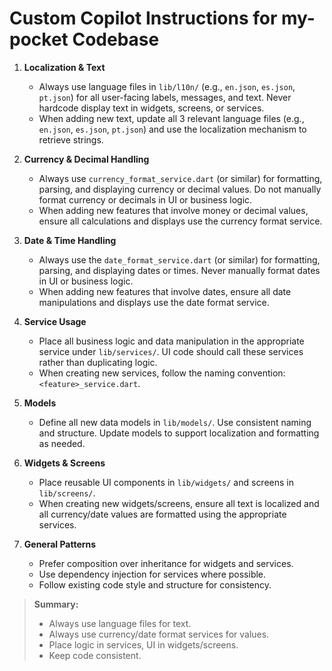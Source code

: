 # Custom Copilot Instructions for my-pocket Codebase

1. **Localization & Text**
   - Always use language files in `lib/l10n/` (e.g., `en.json`, `es.json`, `pt.json`) for all user-facing labels, messages, and text. Never hardcode display text in widgets, screens, or services.
   - When adding new text, update all 3 relevant language files (e.g., `en.json`, `es.json`, `pt.json`) and use the localization mechanism to retrieve strings.

2. **Currency & Decimal Handling**
   - Always use `currency_format_service.dart` (or similar) for formatting, parsing, and displaying currency or decimal values. Do not manually format currency or decimals in UI or business logic.
   - When adding new features that involve money or decimal values, ensure all calculations and displays use the currency format service.

3. **Date & Time Handling**
   - Always use the `date_format_service.dart` (or similar) for formatting, parsing, and displaying dates or times. Never manually format dates in UI or business logic.
   - When adding new features that involve dates, ensure all date manipulations and displays use the date format service.

4. **Service Usage**
   - Place all business logic and data manipulation in the appropriate service under `lib/services/`. UI code should call these services rather than duplicating logic.
   - When creating new services, follow the naming convention: `<feature>_service.dart`.

5. **Models**
   - Define all new data models in `lib/models/`. Use consistent naming and structure. Update models to support localization and formatting as needed.

6. **Widgets & Screens**
   - Place reusable UI components in `lib/widgets/` and screens in `lib/screens/`.
   - When creating new widgets/screens, ensure all text is localized and all currency/date values are formatted using the appropriate services.

7. **General Patterns**
   - Prefer composition over inheritance for widgets and services.
   - Use dependency injection for services where possible.
   - Follow existing code style and structure for consistency.

> **Summary:**
> - Always use language files for text.
> - Always use currency/date format services for values.
> - Place logic in services, UI in widgets/screens.
> - Keep code consistent.
